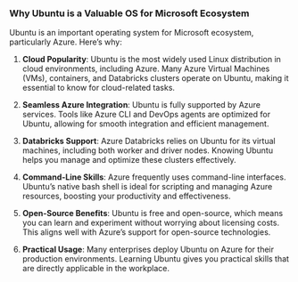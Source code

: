 
### Why Ubuntu is a Valuable OS for Microsoft Ecosystem

Ubuntu is an important operating system for Microsoft ecosystem, particularly Azure. Here’s why:

1. **Cloud Popularity**: Ubuntu is the most widely used Linux distribution in cloud environments, including Azure. Many Azure Virtual Machines (VMs), containers, and Databricks clusters operate on Ubuntu, making it essential to know for cloud-related tasks.

2. **Seamless Azure Integration**: Ubuntu is fully supported by Azure services. Tools like Azure CLI and DevOps agents are optimized for Ubuntu, allowing for smooth integration and efficient management.

3. **Databricks Support**: Azure Databricks relies on Ubuntu for its virtual machines, including both worker and driver nodes. Knowing Ubuntu helps you manage and optimize these clusters effectively.

4. **Command-Line Skills**: Azure frequently uses command-line interfaces. Ubuntu’s native bash shell is ideal for scripting and managing Azure resources, boosting your productivity and effectiveness.

5. **Open-Source Benefits**: Ubuntu is free and open-source, which means you can learn and experiment without worrying about licensing costs. This aligns well with Azure’s support for open-source technologies.

6. **Practical Usage**: Many enterprises deploy Ubuntu on Azure for their production environments. Learning Ubuntu gives you practical skills that are directly applicable in the workplace.